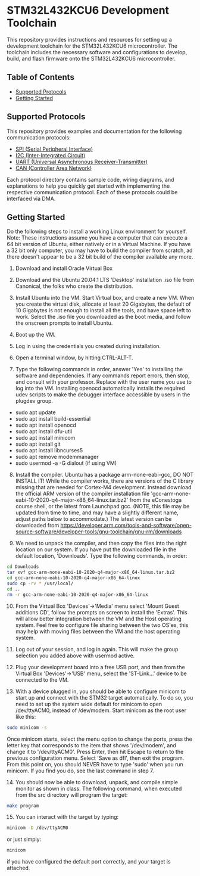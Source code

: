 # STM32L432KCU6 Development Toolchain

This repository provides instructions and resources for setting up a development toolchain for the STM32L432KCU6 microcontroller. The toolchain includes the necessary software and configurations to develop, build, and flash firmware onto the STM32L432KCU6 microcontroller.

## Table of Contents

- [Supported Protocols](#supported-protocols)
- [Getting Started](#getting-started)

## Supported Protocols

This repository provides examples and documentation for the following communication protocols:

- [SPI (Serial Peripheral Interface)](./SPI)
- [I2C (Inter-Integrated Circuit)](./I2C)
- [UART (Universal Asynchronous Receiver-Transmitter)](./UART)
- [CAN (Controller Area Network)](./CAN)

Each protocol directory contains sample code, wiring diagrams, and explanations to help you quickly get started with implementing the respective communication protocol. Each of these protocols could be interfaced via DMA.

## Getting Started
Do the following steps to install a working Linux environment for yourself.  
Note: These instructions assume you have a computer that can execute a 64 bit version of Ubuntu, either natively or in a Virtual Machine.  If you have a 32 bit only computer, you may have to build the compiler from scratch, ad there doesn't appear to be a 32 bit build of the compiler available any more.

1) Download and install Oracle Virtual Box

2) Download and the Ubuntu 20.04.1 LTS  'Desktop' installation .iso file from Canonical, the folks who create the distribution.

3) Install Ubuntu into the VM.  Start Virtual box, and create a new VM.  When you create the virtual disk, allocate at least 20 Gigabytes, the default of 10 Gigabytes is not enough to install all the tools, and have space left to work. Select the .iso file you downloaded as the boot media, and follow the onscreen prompts to install Ubuntu.

4) Boot up the VM.

5) Log in using the credentials you created during installation.

6) Open a terminal window, by hitting CTRL-ALT-T.

7) Type the following commands in order, answer 'Yes' to installing the software and dependencies. If any commands report errors, then stop, and consult with your professor. Replace <your username> with the user name you use to log into the VM. Installing openocd automatically installs the required udev scripts to make the debugger interface accessible by users in the plugdev group.

- sudo apt update
- sudo apt install build-essential
- sudo apt install openocd
- sudo apt install dfu-util
- sudo apt install minicom
- sudo apt install git
- sudo apt install libncurses5
- sudo apt remove modemmanager
- sudo usermod -a -G dialout <your username> (if using VM)

8) Install the compiler. Ubuntu has a package arm-none-eabi-gcc, DO NOT INSTALL IT! While the compiler works, there are versions of the C library missing that are needed for Cortex-M4 development. Instead download the official ARM version of the compiler installation file 'gcc-arm-none-eabi-10-2020-q4-major-x86_64-linux.tar.bz2' from the eConestoga course shell, or the latest from Launchpad gcc. (NOTE, this file may be updated from time to time, and may have a slightly different name, adjust paths below to accommodate.) The latest version can be downloaded from https://developer.arm.com/tools-and-software/open-source-software/developer-tools/gnu-toolchain/gnu-rm/downloads

9) We need to unpack the compiler, and then copy the files into the right location on our system. If you have put the downloaded file in the default location, 'Downloads'. Type the following commands, in order:

```sh
cd Downloads
tar xvf gcc-arm-none-eabi-10-2020-q4-major-x86_64-linux.tar.bz2
cd gcc-arm-none-eabi-10-2020-q4-major-x86_64-linux
sudo cp -rv * /usr/local/
cd ..
rm -r gcc-arm-none-eabi-10-2020-q4-major-x86_64-linux
```
10) From the Virtual Box 'Devices'->'Media' menu select 'Mount Guest additions CD', follow the prompts on screen to install the 'Extras'. This will allow better integration between the VM and the Host operating system. Feel free to configure file sharing between the two OS'es, this may help with moving files between the VM and the host operating system.

11) Log out of your session, and log in again. This will make the group selection you added above with usermod active.

12) Plug your development board into a free USB port, and then from the Virtual Box 'Devices'->'USB' menu, select the 'ST-Link...' device to be connected to the VM.

13) With a device plugged in, you should be able to configure minicom to start up and connect with the STM32 target automatically.  To do so, you need to set up the system wide default for minicom to open /dev/ttyACM0, instead of /dev/modem.  Start minicom as the root user like this:
```sh
sudo minicom -s
```
Once minicom starts, select the menu option to change the ports, press the letter key that corresponds to the item that shows '/dev/modem', and change it to '/dev/ttyACM0'.  Press Enter, then hit Escape to return to the previous configuration menu.  Select 'Save as dfl', then exit the program.  From this point on, you should NEVER have to type 'sudo' when you run minicom.  If you find you do, see the last command in step 7.

14) You should now be able to download, unpack, and compile simple monitor as shown in class. The following command, when executed from the src directory will program the target:
```sh
make program
```
15) You can interact with the target by typing:
```sh
minicom -D /dev/ttyACM0
```
or just simply:
```sh
minicom
```
if you have configured the default port correctly, and your target is attached.
